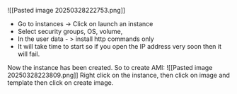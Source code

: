 ![[Pasted image 20250328222753.png]]

- Go to instances -> Click on launch an instance
- Select security groups, OS, volume, 
- In the user data - > install http commands only
- It will take time to start so if you open the IP address very soon then it will fail.

Now the instance has been created. So to create AMI:
![[Pasted image 20250328223809.png]]
Right click on the instance, then click on image and template then click on create image.

